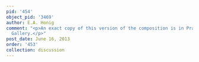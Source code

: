 ```yaml
---
pid: '454'
object_pid: '3469'
author: E.A. Honig
comment: "<p>An exact copy of this version of the composition is in Prague, National
  Gallery.</p>"
post_date: June 16, 2013
order: '453'
collection: discussion
---
```

